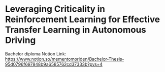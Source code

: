 # Leveraging Criticality in Reinforcement Learning for Effective Transfer Learning in Autonomous Driving
Bachelor diploma
Notion Link: https://www.notion.so/mementomoriden/Bachelor-Thesis-95d0796f697848b9a6585762cd37333b?pvs=4
